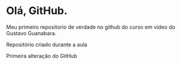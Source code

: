 # Olá, GitHub.
 Meu primeiro repositorio de verdade no github do curso em video do Gustavo Guanabara.

 Repositório criado durante a aula
 
 Primeira alteração do GitHub
